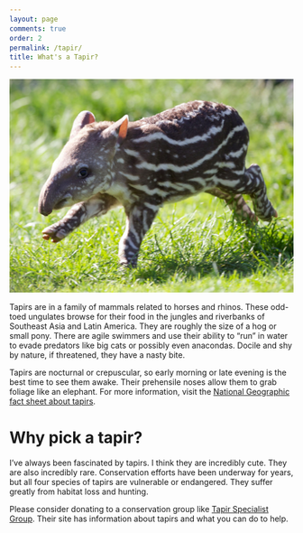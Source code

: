 ```yaml
---
layout: page
comments: true
order: 2
permalink: /tapir/
title: What's a Tapir?
---
```

![tapir baby from Wikimedia](/assets/tapirbaby.jpg "Tapir Baby from WikiMedia")

Tapirs are in a family of mammals related to horses and rhinos. These odd-toed
ungulates browse for their food in the jungles and riverbanks of Southeast Asia
and Latin America. They are roughly the size of a hog or small pony. There are
agile swimmers and use their ability to “run” in water to evade predators like
big cats or possibly even anacondas. Docile and shy by nature, if threatened,
they have a nasty bite.

Tapirs are nocturnal or crepuscular, so early morning or late evening is the
best time to see them awake. Their prehensile noses allow them to grab foliage
like an elephant. For more information, visit the [National Geographic fact
sheet about
tapirs](http://animals.nationalgeographic.com/animals/mammals/tapir/).

# Why pick a tapir?

I’ve always been fascinated by tapirs. I think they are incredibly cute. They
are also incredibly rare. Conservation efforts have been underway for years, but
all four species of tapirs are vulnerable or endangered. They suffer greatly
from habitat loss and hunting.

Please consider donating to a conservation group like [Tapir Specialist
Group](http://www.tapirs.org/ "Tapir Specialist Group"). Their site has
information about tapirs and what you can do to help.
